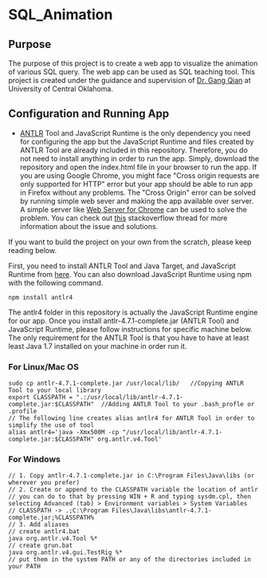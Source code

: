 # SQL_Animation
## Purpose
The purpose of this project is to create a web app to visualize the animation of various SQL query. The web app can be used as SQL teaching tool. This project is created under the guidance and supervision of [Dr. Gang Qian](http://cs2.uco.edu/~gqian/) at University of Central Oklahoma.
## Configuration and Running App
* [ANTLR](https://www.antlr.org/) Tool and JavaScript Runtime is the only dependency you need for configuring the app but the JavaScript Runtime and files created by ANTLR Tool are already included in this repository. Therefore, you do not need to install anything in order to run the app. Simply, download the repository and open the index.html file in your browser to run the app. If you are using Google Chrome, you might face "Cross origin requests are only supported for HTTP" error but your app should be able to run app in Firefox without any problems. The "Cross Origin" error can be solved by running simple web sever and making the app available over server. A simple server like [Web Server for Chrome](https://chrome.google.com/webstore/detail/web-server-for-chrome/ofhbbkphhbklhfoeikjpcbhemlocgigb?hl=en) can be used to solve the problem. You can check out [this](https://stackoverflow.com/questions/20041656/xmlhttprequest-cannot-load-file-cross-origin-requests-are-only-supported-for-ht/20578692) stackoverflow thread for more information about the issue and solutions.

If you want to build the project on your own from the scratch, please keep reading below.

First, you need to install ANTLR Tool and Java Target, and JavaScript Runtime from [here](https://www.antlr.org/download.html). You can also download JavaScript Runtime using npm with the following command.
```
npm install antlr4
```
The antlr4 folder in this repository is actually the JavaScript Runtime engine for our app. Once you install antlr-4.7.1-complete.jar (ANTLR Tool) and JavaScript Runtime, please follow instructions for specific machine below. The only requirement for the ANTLR Tool is that you have to have at least least Java 1.7 installed on your machine in order run it.
### For Linux/Mac OS
```
sudo cp antlr-4.7.1-complete.jar /usr/local/lib/   //Copying ANTLR Tool to your local library
export CLASSPATH = ".:/usr/local/lib/antlr-4.7.1-complete.jar:$CLASSPATH"  //Adding ANTLR Tool to your .bash_profle or .profile
// The following line creates alias antlr4 for ANTLR Tool in order to simplify the use of tool
alias antlr4='java -Xmx500M -cp "/usr/local/lib/antlr-4.7.1-complete.jar:$CLASSPATH" org.antlr.v4.Tool'
```
### For Windows
```
// 1. Copy antlr-4.7.1-complete.jar in C:\Program Files\Java\libs (or wherever you prefer)
// 2. Create or append to the CLASSPATH variable the location of antlr
// you can do to that by pressing WIN + R and typing sysdm.cpl, then selecting Advanced (tab) > Environment variables > System Variables
// CLASSPATH -> .;C:\Program Files\Java\libs\antlr-4.7.1-complete.jar;%CLASSPATH%
// 3. Add aliases
// create antlr4.bat  
java org.antlr.v4.Tool %*
// create grun.bat  
java org.antlr.v4.gui.TestRig %*
// put them in the system PATH or any of the directories included in your PATH
```
